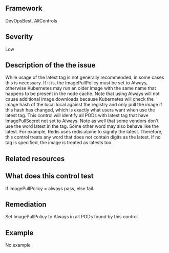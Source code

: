## Framework
DevOpsBest, AllControls
 
## Severity
Low

## Description of the the issue
While usage of the latest tag is not generally recommended, in some cases this is necessary. If it is, the ImagePullPolicy must be set to Always, otherwise Kubernetes may run an older image with the same name that happens to be present in the node cache. Note that using Always will not cause additional image downloads because Kubernetes will check the image hash of the local local against the registry and only pull the image if this hash has changed, which is exactly what users want when use the latest tag. This control will identify all PODs with latest tag that have ImagePullSecret not set to Always. Note as well that some vendors don't use the word latest in the tag. Some other word may also behave like the latest. For example, Redis uses redis:alpine to signify the latest. Therefore, this control treats any word that does not contain digits as the latest. If no tag is specified, the image is treated as latests too.
 
## Related resources

## What does this control test
If  imagePullPolicy = always pass, else fail.
 
## Remediation
Set ImagePullPolicy to Always in all PODs found by this control.
 
## Example
No example
